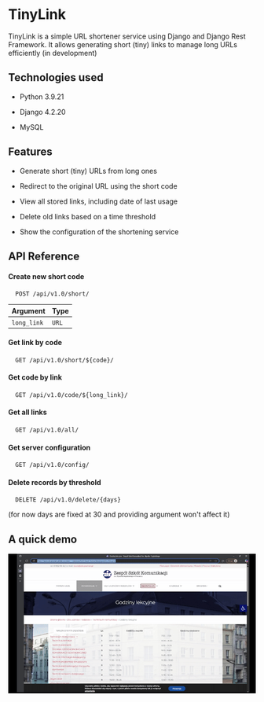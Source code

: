 # TinyLink
TinyLink is a simple URL shortener service using Django and Django Rest Framework.
It allows generating short (tiny) links to manage long URLs efficiently
(in development)


## Technologies used

- Python 3.9.21

- Django 4.2.20

- MySQL




## Features

- Generate short (tiny) URLs from long ones

- Redirect to the original URL using the short code

- View all stored links, including date of last usage

- Delete old links based on a time threshold

- Show the configuration of the shortening service
## API Reference

#### Create new short code

```http
  POST /api/v1.0/short/
```

| Argument | Type     
| :-------- | :------- 
| `long_link` | `URL`

#### Get link by code

```http
  GET /api/v1.0/short/${code}/
```

#### Get code by link

```http
  GET /api/v1.0/code/${long_link}/
```

#### Get all links

```http
  GET /api/v1.0/all/
```

#### Get server configuration

```http
  GET /api/v1.0/config/
```
#### Delete records by threshold
```http
  DELETE /api/v1.0/delete/{days}
```
(for now days are fixed at 30 and providing argument won't affect it)
## A quick demo
![DEMO](.assets/demo.gif)
